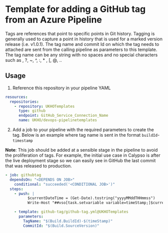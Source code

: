 # Template for adding a GitHub tag from an Azure Pipeline 

Tags are references that point to specific points in Git history. Tagging is generally used to capture a point in history that is used for a marked version release (i.e. v1.0.1).
The tag name and commit Id on which the tag needs to attached are sent from the calling pipeline as parameters to this template. The tag name can be any string with no spaces and no special characters such as \, ?, ~, ^, :, * , [, @, .. 

## Usage

1. Reference this repository in your pipeline YAML

```yaml
resources:
  repositories: 
    - repository: UKHOTemplates
      type: github
      endpoint: GitHub_Service_Connection_Name
      name: UKHO/devops-pipelinetemplates
```

2. Add a job to your pipeline with the required parameters to create the tag.
   Below is an example where tag name is sent in the format `buildId`-`timestamp`

**Note**: This job should be added at a sensible stage in the pipeline to avoid the proliferation of tags. For example, the initial use case in Calypso is after the live deployment stage so we can easily see in GitHub the last commit that was released to production.

```yaml
- job: githubtag
  dependsOn: "<DEPENDS ON JOB>"
    conditional: "succeeded('<CONDITIONAL JOB>')"
  steps: 
    - pwsh: |
          $currentDateTime = (Get-Date).tostring("yyyyMMddTHHmmss")                    
          Write-Host "##vso[task.setvariable variable=timeStamp;]$currentDateTime"

    - template: github-tag/github-tag.yml@UKHOTemplates
      parameters:
        TagName: "$(Build.BuildId)-$(timeStamp)"
        CommitId: "$(Build.SourceVersion)"
```
